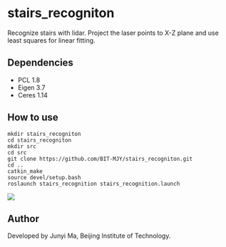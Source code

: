 # stairs_recogniton
Recognize stairs with lidar. Project the laser points to X-Z plane and use least squares for linear fitting.

## Dependencies
* PCL 1.8
* Eigen 3.7
* Ceres 1.14

## How to use
```
mkdir stairs_recogniton
cd stairs_recogniton
mkdir src
cd src
git clone https://github.com/BIT-MJY/stairs_recogniton.git
cd ..
catkin_make
source devel/setup.bash
roslaunch stairs_recognition stairs_recognition.launch
```

<img src="https://github.com/BIT-MJY/stairs_recogniton/blob/main/stairs_recognition.png">

## Author
Developed by Junyi Ma, Beijing Institute of Technology.





